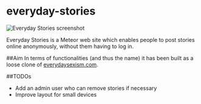 # everyday-stories

![Everyday Stories screenshot](https://www.dropbox.com/s/uz8xba8jz2cpy0s/everyday-stories.png?raw=1)

Everyday Stories is a Meteor web site which enables people to post stories online
anonymously, without them having to log in.

##Aim
In terms of functionalities (and thus the name) it has been built as a loose clone of [everydaysexism.com](http://www.everydaysexism.com). 

##TODOs
- Add an admin user who can remove stories if necessary
- Improve layout for small devices
